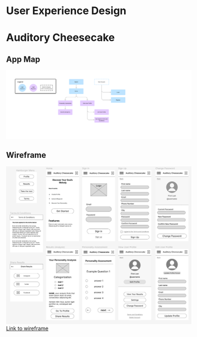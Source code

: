 # User Experience Design
# Auditory Cheesecake

## App Map
![App Map](/Auditory%20Cheesecake%20App%20Map.png)


## Wireframe
<!-- ![Wireframe](/Assessment%20&%20Results.png) -->
![Wireframe](/PrototypeDiagrams.png)
[Link to wireframe](https://www.figma.com/file/1fBfuMT814LlhMGs9xnKog/Assessment-%26-Results?type=design&node-id=0%3A1&mode=design&t=TUm0UnACvzQIFTM6-1)
